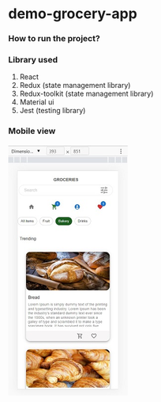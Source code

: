 # demo-grocery-app

### How to run the project?

### Library used

1. React
2. Redux (state management library)
3. Redux-toolkit (state management library)
4. Material ui
5. Jest (testing library)

### Mobile view

![](mobile.jpg)
